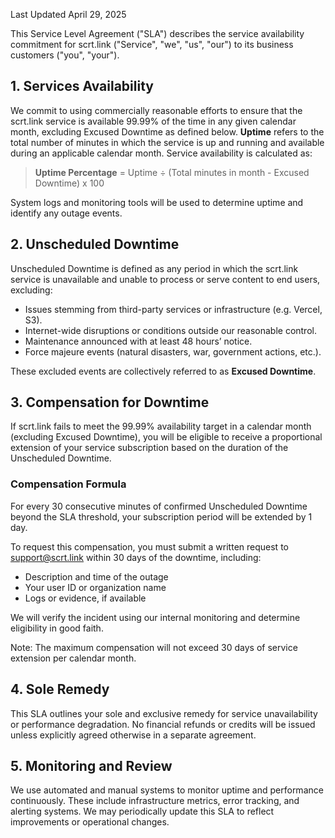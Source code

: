 Last Updated April 29, 2025

This Service Level Agreement ("SLA") describes the service availability commitment for scrt.link ("Service", "we", "us", "our") to its business customers ("you", "your").

## 1. Services Availability

We commit to using commercially reasonable efforts to ensure that the scrt.link service is available 99.99% of the time in any given calendar month, excluding Excused Downtime as defined below. **Uptime** refers to the total number of minutes in which the service is up and running and available during an applicable calendar month. Service availability is calculated as:

> **Uptime Percentage** = Uptime ÷ (Total minutes in month - Excused Downtime) x 100

System logs and monitoring tools will be used to determine uptime and identify any outage events.

## 2. Unscheduled Downtime

Unscheduled Downtime is defined as any period in which the scrt.link service is unavailable and unable to process or serve content to end users, excluding:

- Issues stemming from third-party services or infrastructure (e.g. Vercel, S3).
- Internet-wide disruptions or conditions outside our reasonable control.
- Maintenance announced with at least 48 hours’ notice.
- Force majeure events (natural disasters, war, government actions, etc.).

These excluded events are collectively referred to as **Excused Downtime**.

## 3. Compensation for Downtime

If scrt.link fails to meet the 99.99% availability target in a calendar month (excluding Excused Downtime), you will be eligible to receive a proportional extension of your service subscription based on the duration of the Unscheduled Downtime.

### Compensation Formula

For every 30 consecutive minutes of confirmed Unscheduled Downtime beyond the SLA threshold, your subscription period will be extended by 1 day.

To request this compensation, you must submit a written request to support@scrt.link within 30 days of the downtime, including:

- Description and time of the outage
- Your user ID or organization name
- Logs or evidence, if available

We will verify the incident using our internal monitoring and determine eligibility in good faith.

Note: The maximum compensation will not exceed 30 days of service extension per calendar month.

## 4. Sole Remedy

This SLA outlines your sole and exclusive remedy for service unavailability or performance degradation. No financial refunds or credits will be issued unless explicitly agreed otherwise in a separate agreement.

## 5. Monitoring and Review

We use automated and manual systems to monitor uptime and performance continuously. These include infrastructure metrics, error tracking, and alerting systems. We may periodically update this SLA to reflect improvements or operational changes.
